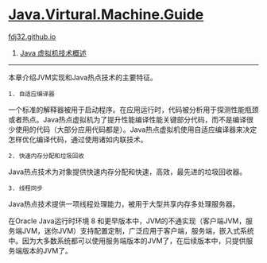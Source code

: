 [Java.Virtural.Machine.Guide](https://docs.oracle.com/en/java/javase/16/vm/java-virtual-machine-technology-overview.html)
===
[fdj32.github.io](https://fdj32.github.io)  
1. [Java 虚拟机技术概述](https://docs.oracle.com/en/java/javase/16/vm/java-virtual-machine-technology-overview.html)
---
本章介绍JVM实现和Java热点技术的主要特征。

    1. 自适应编译器
一个标准的解释器被用于启动程序。在应用运行时，代码被分析用于探测性能瓶颈或者热点。Java热点虚拟机为了提升性能编译性能关键部分代码，而不是编译很少使用的代码（大部分应用代码都是）。Java热点虚拟机使用自适应编译器来决定怎样优化编译代码，通过使用诸如内联技术。

    2. 快速内存分配和垃圾回收
Java热点技术为对象提供快速内存分配和快速，高效，最先进的垃圾回收器。

    3. 线程同步
Java热点技术提供一项线程处理能力，被用于大型共享内存多处理服务器。

在Oracle Java运行时环境 8 和更早版本中，JVM的不通实现（客户端JVM，服务端JVM，迷你JVM）支持配置定制，广泛应用于客户端，服务端，嵌入式系统中。因为大多数系统都可以使用服务端版本的JVM了，在后续版本中，只提供服务端版本的JVM了。
